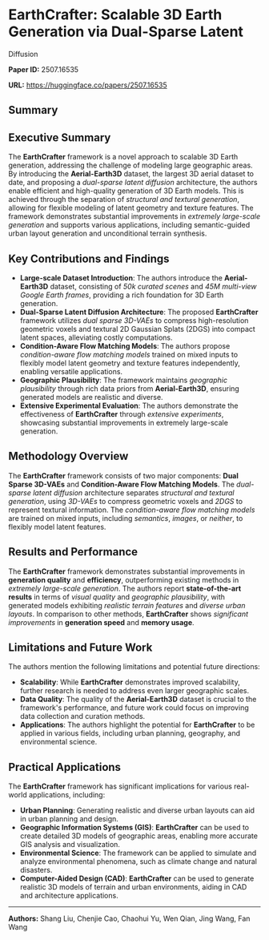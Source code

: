 # EarthCrafter: Scalable 3D Earth Generation via Dual-Sparse Latent
  Diffusion

**Paper ID:** 2507.16535

**URL:** https://huggingface.co/papers/2507.16535

## Summary

## Executive Summary
The **EarthCrafter** framework is a novel approach to scalable 3D Earth generation, addressing the challenge of modeling large geographic areas. By introducing the **Aerial-Earth3D** dataset, the largest 3D aerial dataset to date, and proposing a *dual-sparse latent diffusion* architecture, the authors enable efficient and high-quality generation of 3D Earth models. This is achieved through the separation of *structural and textural generation*, allowing for flexible modeling of latent geometry and texture features. The framework demonstrates substantial improvements in *extremely large-scale generation* and supports various applications, including semantic-guided urban layout generation and unconditional terrain synthesis.

## Key Contributions and Findings
* **Large-scale Dataset Introduction**: The authors introduce the **Aerial-Earth3D** dataset, consisting of *50k curated scenes* and *45M multi-view Google Earth frames*, providing a rich foundation for 3D Earth generation.
* **Dual-Sparse Latent Diffusion Architecture**: The proposed **EarthCrafter** framework utilizes *dual sparse 3D-VAEs* to compress high-resolution geometric voxels and textural 2D Gaussian Splats (2DGS) into compact latent spaces, alleviating costly computations.
* **Condition-Aware Flow Matching Models**: The authors propose *condition-aware flow matching models* trained on mixed inputs to flexibly model latent geometry and texture features independently, enabling versatile applications.
* **Geographic Plausibility**: The framework maintains *geographic plausibility* through rich data priors from **Aerial-Earth3D**, ensuring generated models are realistic and diverse.
* **Extensive Experimental Evaluation**: The authors demonstrate the effectiveness of **EarthCrafter** through *extensive experiments*, showcasing substantial improvements in extremely large-scale generation.

## Methodology Overview
The **EarthCrafter** framework consists of two major components: **Dual Sparse 3D-VAEs** and **Condition-Aware Flow Matching Models**. The *dual-sparse latent diffusion* architecture separates *structural and textural generation*, using *3D-VAEs* to compress geometric voxels and *2DGS* to represent textural information. The *condition-aware flow matching models* are trained on mixed inputs, including *semantics*, *images*, or *neither*, to flexibly model latent features.

## Results and Performance
The **EarthCrafter** framework demonstrates substantial improvements in **generation quality** and **efficiency**, outperforming existing methods in *extremely large-scale generation*. The authors report **state-of-the-art results** in terms of *visual quality* and *geographic plausibility*, with generated models exhibiting *realistic terrain features* and *diverse urban layouts*. In comparison to other methods, **EarthCrafter** shows *significant improvements* in **generation speed** and **memory usage**.

## Limitations and Future Work
The authors mention the following limitations and potential future directions:
* **Scalability**: While **EarthCrafter** demonstrates improved scalability, further research is needed to address even larger geographic scales.
* **Data Quality**: The quality of the **Aerial-Earth3D** dataset is crucial to the framework's performance, and future work could focus on improving data collection and curation methods.
* **Applications**: The authors highlight the potential for **EarthCrafter** to be applied in various fields, including urban planning, geography, and environmental science.

## Practical Applications
The **EarthCrafter** framework has significant implications for various real-world applications, including:
* **Urban Planning**: Generating realistic and diverse urban layouts can aid in urban planning and design.
* **Geographic Information Systems (GIS)**: **EarthCrafter** can be used to create detailed 3D models of geographic areas, enabling more accurate GIS analysis and visualization.
* **Environmental Science**: The framework can be applied to simulate and analyze environmental phenomena, such as climate change and natural disasters.
* **Computer-Aided Design (CAD)**: **EarthCrafter** can be used to generate realistic 3D models of terrain and urban environments, aiding in CAD and architecture applications.

---

**Authors:** Shang Liu, Chenjie Cao, Chaohui Yu, Wen Qian, Jing Wang, Fan Wang
